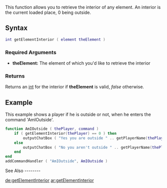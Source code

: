This function allows you to retrieve the interior of any element. An interior is the current loaded place, 0 being outside.

Syntax
------

``` lua
int getElementInterior ( element theElement )
```

### Required Arguments

-   **theElement:** The element of which you'd like to retrieve the interior

### Returns

Returns an [int](/docs/int.md "wikilink") for the interior if **theElement** is valid, *false* otherwise.

Example
-------

<section show="true" name="Server" class="server">
This example shows a player if he is outside or not, when he enters the command 'AmIOutside'.

``` lua
function AmIOutside ( thePlayer, command )
    if ( getElementInterior(thePlayer) == 0 ) then
        outputChatBox ( "Yes you are outside " .. getPlayerName(thePlayer), thePlayer )
    else
        outputChatBox ( "No you aren't outside " .. getPlayerName(thePlayer), thePlayer )
    end
end
addCommandHandler ( "AmIOutside", AmIOutside )
```

</section>
See Also
--------

[de:getElementInterior](/docs/de:getElementInterior.md "wikilink") [ar:getElementInterior](/ar:getElementInterior.md "wikilink")
